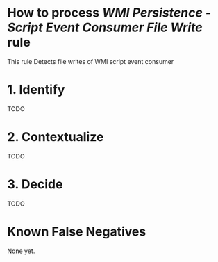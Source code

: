 # How to process *WMI Persistence - Script Event Consumer File Write* rule
This rule Detects file writes of WMI script event consumer

# 1. Identify
TODO

# 2. Contextualize
TODO

# 3. Decide
TODO

# Known False Negatives
None yet.
